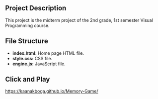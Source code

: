 ## Project Description

This project is the midterm project of the 2nd grade, 1st semester Visual Programming course.

## File Structure

- **index.html:** Home page HTML file.
- **style.css:** CSS file.
- **engine.js:** JavaScript file.

## Click and Play

https://kaanakboga.github.io/Memory-Game/
